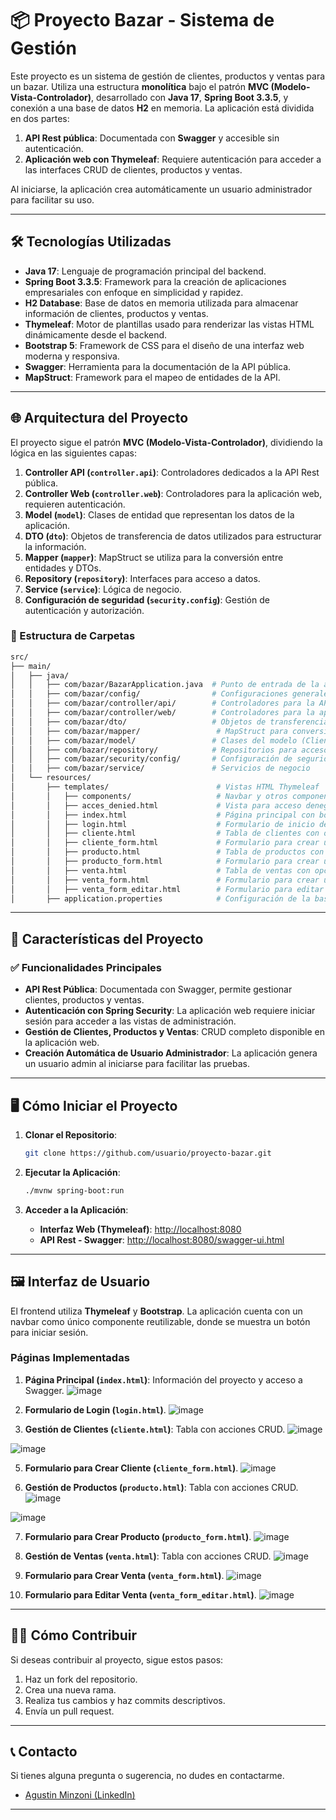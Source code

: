 # 📦 Proyecto Bazar - Sistema de Gestión

Este proyecto es un sistema de gestión de clientes, productos y ventas para un bazar. Utiliza una estructura **monolítica** bajo el patrón **MVC (Modelo-Vista-Controlador)**, desarrollado con **Java 17**, **Spring Boot 3.3.5**, y conexión a una base de datos **H2** en memoria. La aplicación está dividida en dos partes:

1. **API Rest pública**: Documentada con **Swagger** y accesible sin autenticación.
2. **Aplicación web con Thymeleaf**: Requiere autenticación para acceder a las interfaces CRUD de clientes, productos y ventas.

Al iniciarse, la aplicación crea automáticamente un usuario administrador para facilitar su uso.

---

## 🛠 Tecnologías Utilizadas

- **Java 17**: Lenguaje de programación principal del backend.
- **Spring Boot 3.3.5**: Framework para la creación de aplicaciones empresariales con enfoque en simplicidad y rapidez.
- **H2 Database**: Base de datos en memoria utilizada para almacenar información de clientes, productos y ventas.
- **Thymeleaf**: Motor de plantillas usado para renderizar las vistas HTML dinámicamente desde el backend.
- **Bootstrap 5**: Framework de CSS para el diseño de una interfaz web moderna y responsiva.
- **Swagger**: Herramienta para la documentación de la API pública.
- **MapStruct**: Framework para el mapeo de entidades de la API.

---

## 🌐 Arquitectura del Proyecto

El proyecto sigue el patrón **MVC (Modelo-Vista-Controlador)**, dividiendo la lógica en las siguientes capas:

1. **Controller API (`controller.api`)**: Controladores dedicados a la API Rest pública.
2. **Controller Web (`controller.web`)**: Controladores para la aplicación web, requieren autenticación.
3. **Model (`model`)**: Clases de entidad que representan los datos de la aplicación.
4. **DTO (`dto`)**: Objetos de transferencia de datos utilizados para estructurar la información.
5. **Mapper (`mapper`)**: MapStruct se utiliza para la conversión entre entidades y DTOs.
6. **Repository (`repository`)**: Interfaces para acceso a datos.
7. **Service (`service`)**: Lógica de negocio.
8. **Configuración de seguridad (`security.config`)**: Gestión de autenticación y autorización.

### 📁 Estructura de Carpetas

```bash
src/
├── main/
│   ├── java/
│   │   ├── com/bazar/BazarApplication.java  # Punto de entrada de la aplicación
│   │   ├── com/bazar/config/                # Configuraciones generales
│   │   ├── com/bazar/controller/api/        # Controladores para la API pública
│   │   ├── com/bazar/controller/web/        # Controladores para la aplicación web (requiere login)
│   │   ├── com/bazar/dto/                   # Objetos de transferencia de datos
│   │   ├── com/bazar/mapper/                 # MapStruct para conversión de entidades
│   │   ├── com/bazar/model/                 # Clases del modelo (Cliente, Producto, Venta)
│   │   ├── com/bazar/repository/            # Repositorios para acceso a datos
│   │   ├── com/bazar/security/config/       # Configuración de seguridad
│   │   ├── com/bazar/service/               # Servicios de negocio
│   └── resources/
│       ├── templates/                        # Vistas HTML Thymeleaf
│       │   ├── components/                   # Navbar y otros componentes reutilizables
│       │   ├── acces_denied.html             # Vista para acceso denegado
│       │   ├── index.html                    # Página principal con botones a Swagger y opciones de admin
│       │   ├── login.html                    # Formulario de inicio de sesión
│       │   ├── cliente.html                  # Tabla de clientes con opciones CRUD
│       │   ├── cliente_form.html             # Formulario para crear un cliente
│       │   ├── producto.html                 # Tabla de productos con opciones CRUD
│       │   ├── producto_form.html            # Formulario para crear un producto
│       │   ├── venta.html                    # Tabla de ventas con opciones CRUD
│       │   ├── venta_form.html               # Formulario para crear una venta
│       │   ├── venta_form_editar.html        # Formulario para editar una venta (sin modal)
│       ├── application.properties            # Configuración de la base de datos y otras propiedades
```

---

## 🌟 Características del Proyecto

### ✅ Funcionalidades Principales

- **API Rest Pública**: Documentada con Swagger, permite gestionar clientes, productos y ventas.
- **Autenticación con Spring Security**: La aplicación web requiere iniciar sesión para acceder a las vistas de administración.
- **Gestión de Clientes, Productos y Ventas**: CRUD completo disponible en la aplicación web.
- **Creación Automática de Usuario Administrador**: La aplicación genera un usuario admin al iniciarse para facilitar las pruebas.

---

## 🖥 Cómo Iniciar el Proyecto

1. **Clonar el Repositorio**:

   ```bash
   git clone https://github.com/usuario/proyecto-bazar.git
   ```

2. **Ejecutar la Aplicación**:

   ```bash
   ./mvnw spring-boot:run
   ```

3. **Acceder a la Aplicación**:

   - **Interfaz Web (Thymeleaf)**: [http://localhost:8080](http://localhost:8080)
   - **API Rest - Swagger**: [http://localhost:8080/swagger-ui.html](http://localhost:8080/swagger-ui.html)

---

## 🖼 Interfaz de Usuario

El frontend utiliza **Thymeleaf** y **Bootstrap**. La aplicación cuenta con un navbar como único componente reutilizable, donde se muestra un botón para iniciar sesión.

### **Páginas Implementadas**

1. **Página Principal (`index.html`)**: Información del proyecto y acceso a Swagger.
![image](https://github.com/user-attachments/assets/96d98874-a7d6-4efe-bdfe-b851fcc0fa6a)

2. **Formulario de Login (`login.html`)**.
![image](https://github.com/user-attachments/assets/15b544ad-56eb-48be-9605-8a8f5c4992e0)

3. **Gestión de Clientes (`cliente.html`)**: Tabla con acciones CRUD.
![image](https://github.com/user-attachments/assets/ba85b223-b660-4ba3-9d1e-23e88c044dc7)

![image](https://github.com/user-attachments/assets/3f7fb5cf-bd8c-4a81-b631-08b184abcb41)

5. **Formulario para Crear Cliente (`cliente_form.html`)**.
![image](https://github.com/user-attachments/assets/c8cd3916-c8e9-445a-8c44-e94e743b2109)

6. **Gestión de Productos (`producto.html`)**: Tabla con acciones CRUD.
![image](https://github.com/user-attachments/assets/4cdf726a-e849-4878-ba29-dc213849c30e)

![image](https://github.com/user-attachments/assets/85f1e531-2970-4cc3-9270-5c169b26df6c)

7. **Formulario para Crear Producto (`producto_form.html`)**.
![image](https://github.com/user-attachments/assets/b17da119-9d3e-4eee-90a7-d4d47113ac6e)

8. **Gestión de Ventas (`venta.html`)**: Tabla con acciones CRUD.
![image](https://github.com/user-attachments/assets/e5c70245-7156-4f1d-bc5a-8748a2e951ad)

9. **Formulario para Crear Venta (`venta_form.html`)**.
![image](https://github.com/user-attachments/assets/bbc96549-6117-45c0-9f88-16f1dd08bee5)

10. **Formulario para Editar Venta (`venta_form_editar.html`)**.
![image](https://github.com/user-attachments/assets/0f340fcf-ae45-4735-bde7-7d4d855c8722)


---

## 🧑‍💻 Cómo Contribuir

Si deseas contribuir al proyecto, sigue estos pasos:

1. Haz un fork del repositorio.
2. Crea una nueva rama.
3. Realiza tus cambios y haz commits descriptivos.
4. Envía un pull request.

---

## 📞 Contacto

Si tienes alguna pregunta o sugerencia, no dudes en contactarme.
- [Agustin Minzoni (LinkedIn)](https://www.linkedin.com/in/agustinminzoni/)

---
